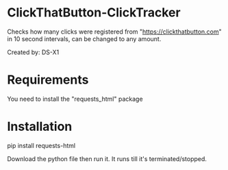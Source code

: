 # ClickThatButton-ClickTracker
Checks how many clicks were registered from "https://clickthatbutton.com" in 10 second intervals, can be changed to any amount.

Created by: DS-X1

# Requirements

You need to install the "requests_html" package

# Installation
pip install requests-html

Download the python file then run it. 
It runs till it's terminated/stopped.
